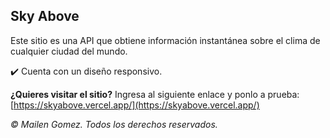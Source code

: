 ## Sky Above
Este sitio es una API que obtiene información instantánea sobre el clima de cualquier ciudad del mundo. 

✔️ Cuenta con un diseño responsivo.

**¿Quieres visitar el sitio?** Ingresa al siguiente enlace y ponlo a prueba: [https://skyabove.vercel.app/](https://skyabove.vercel.app/)

*© Mailen Gomez. Todos los derechos reservados.*

